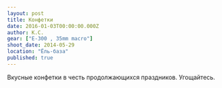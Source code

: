 ```yaml
---
layout: post
title: Конфетки
date: 2016-01-03T00:00:00.000Z
author: К.С.
gear: ["E-300 , 35mm macro"]
shoot_date: 2014-05-29
location: "Ёль-база"
published: true
---
```



Вкусные конфетки в честь продолжающихся праздников. Угощайтесь.
